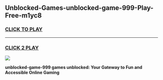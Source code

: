 
## Unblocked-Games-unblocked-game-999-Play-Free-m1yc8
<h3>
<a href="https://premium76.site?title=unblocked-game-999&ref=09A">CLICK TO PLAY</a></h3>
<hr>

<h3>
<a href="https://premium76.site?title=unblocked-game-999&ref=09A">CLICK 2 PLAY</a>
  
</h3>

<a href="https://premium76.site?title=unblocked-game-999&ref=09A"><img src="https://clearcache.store/games.png"></a>


**unblocked-game-999 games unblocked: Your Gateway to Fun and Accessible Online Gaming**

